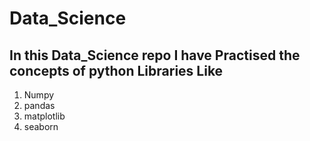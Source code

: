 # Data_Science

## In this Data_Science repo I have Practised the concepts of python Libraries Like

1. Numpy
2. pandas
3. matplotlib
4. seaborn 
